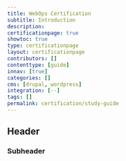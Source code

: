 ```yaml
---
title: WebOps Certification
subtitle: Introduction
description:
certificationpage: true
showtoc: true
type: certificationpage
layout: certificationpage
contributors: []
contenttype: [guide]
innav: [true]
categories: []
cms: [drupal, wordpress]
integration: [--]
tags: []
permalink: certification/study-guide
---
```


## Header
### Subheader
